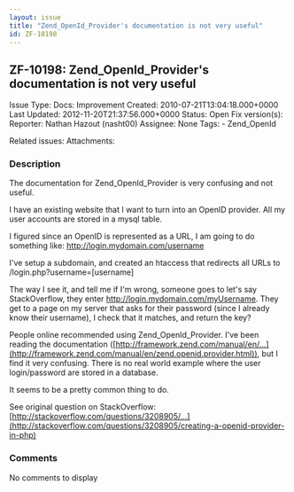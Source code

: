 ```yaml
---
layout: issue
title: "Zend_OpenId_Provider's documentation is not very useful"
id: ZF-10198
---
```


ZF-10198: Zend\_OpenId\_Provider's documentation is not very useful
-------------------------------------------------------------------

 Issue Type: Docs: Improvement Created: 2010-07-21T13:04:18.000+0000 Last Updated: 2012-11-20T21:37:56.000+0000 Status: Open Fix version(s): 
 Reporter:  Nathan Hazout (nasht00)  Assignee:  None  Tags: - Zend\_OpenId
 
 Related issues: 
 Attachments: 
### Description

The documentation for Zend\_OpenId\_Provider is very confusing and not useful.

I have an existing website that I want to turn into an OpenID provider. All my user accounts are stored in a mysql table.

I figured since an OpenID is represented as a URL, I am going to do something like: <http://login.mydomain.com/username>

I've setup a subdomain, and created an htaccess that redirects all URLs to /login.php?username=[username]

The way I see it, and tell me if I'm wrong, someone goes to let's say StackOverflow, they enter <http://login.mydomain.com/myUsername>. They get to a page on my server that asks for their password (since I already know their username), I check that it matches, and return the key?

People online recommended using Zend\_OpenId\_Provider. I've been reading the documentation ([http://framework.zend.com/manual/en/…](http://framework.zend.com/manual/en/zend.openid.provider.html)), but I find it very confusing. There is no real world example where the user login/password are stored in a database.

It seems to be a pretty common thing to do.

See original question on StackOverflow: [http://stackoverflow.com/questions/3208905/…](http://stackoverflow.com/questions/3208905/creating-a-openid-provider-in-php)

 

 

### Comments

No comments to display